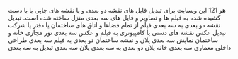 هو
121
این وبسایت برای تبدیل فایل های نقشه دو بعدی و یا نقشه های چاپی یا با دست کشیده شده به فیلم ها و تصاویر و فایل های سه بعدی منزل ساخته شده است.
تبدیل نقشه دو بعدی به سه بعدی
فیلم از تمام فضاها و اتاق های ساختمان یا دفتر یا شرکت
تبدیل عکس نقشه های دستی یا کامپیوتری به فیلم و عکس سه بعدی
تور مجازی خانه و ساختمان
نمایش سه بعدی پلان و نقشه ساختمان
دو بعدی به فیلم سه بعدی
طراحی داخلی 
معماری سه بعدی خانه
پلان دو بعدی به سه بعدی
پلان سه بعدی 
تبدیل به سه بعدی
